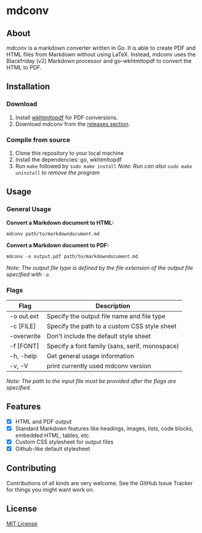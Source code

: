# mdconv

## About

mdconv is a markdown converter written in Go.
It is able to create PDF and HTML files from Markdown without using LaTeX. 
Instead, mdconv uses the Blackfriday (v2) Markdown processor and go-wkhtmltopdf to convert the HTML
to PDF.

## Installation

### Download

1. Install [wkhtmltopdf](https://wkhtmltopdf.org/downloads.html) for PDF conversions.
2. Download mdconv from the [releases section](https://github.com/Palexer/mdconv/releases).

### Compile from source

1. Clone this repository to your local machine
2. Install the dependencies: go, wkhtmltopdf
3. Run ```make``` followed by ```sudo make install```
_Note: Run can also ```sudo make uninstall``` to remove the program_

## Usage

### General Usage

**Convert a Markdown document to HTML:**


```mdconv path/to/markdowndocument.md```


**Convert a Markdown document to PDF:**


```mdconv -o output.pdf path/to/markdowndocument.md```

_Note: The output file type is defined by the file extension of the output file
specified with ```-o```._

### Flags

|Flag|Description|
|----|------|
|-o out.ext|Specify the output file name and file type|
|-c [FILE]|Specify the path to a custom CSS style sheet|
|-overwrite|Don't include the default style sheet|
|-f [FONT]|Specify a font family (sans, serif, monospace)|
|-h, -help|Get general usage information|
|-v, -V|print currently used mdconv version|

_Note: The path to the input file must be provided _after_ the flags are specified._

## Features

- [x] HTML and PDF output 
- [x] Standard Markdown features like headings, images, lists, code blocks, embedded HTML, tables, etc.
- [x] Custom CSS stylesheet for output files
- [x] Github-like default stylesheet

## Contributing

Contributions of all kinds are very welcome. See the GitHub Issue Tracker for things you might want work on.

## License

[MIT License](https://raw.githubusercontent.com/Palexer/mdconv/master/LICENSE)
